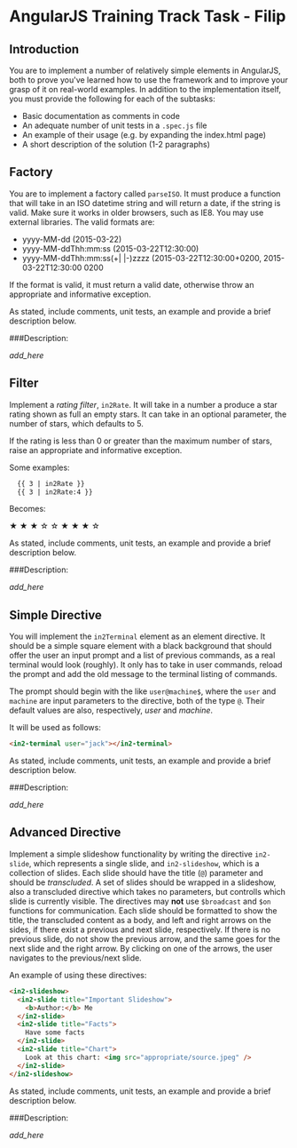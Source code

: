 # AngularJS Training Track Task - Filip

## Introduction

You are to implement a number of relatively simple elements in AngularJS, both to prove you've learned how to use the framework and to improve your grasp of it on real-world examples. In addition to the implementation itself, you must provide the following for each of the subtasks:

  - Basic documentation as comments in code
  - An adequate number of unit tests in a `.spec.js` file
  - An example of their usage (e.g. by expanding the index.html page)
  - A short description of the solution (1-2 paragraphs)

## Factory

You are to implement a factory called `parseISO`. It must produce a function that will take in an ISO datetime string and will return a date, if the string is valid. Make sure it works in older browsers, such as IE8. You may use external libraries. The valid formats are:

- yyyy-MM-dd (2015-03-22)
- yyyy-MM-ddThh:mm:ss (2015-03-22T12:30:00)
- yyyy-MM-ddThh:mm:ss(+| |-)zzzz (2015-03-22T12:30:00+0200, 2015-03-22T12:30:00 0200

If the format is valid, it must return a valid date, otherwise throw an appropriate and informative exception.

As stated, include comments, unit tests, an example and provide a brief description below.

###Description:

*add_here*

## Filter

Implement a *rating filter*, `in2Rate`. It will take in a number a produce a star rating shown as full an empty stars. It can take in an optional parameter, the number of stars, which defaults to 5.

If the rating is less than 0 or greater than the maximum number of stars, raise an appropriate and informative exception.

Some examples:

```html
  {{ 3 | in2Rate }}
  {{ 3 | in2Rate:4 }}
```

Becomes:

<div>
&#9733; &#9733; &#9733; &#9734; &#9734;
&#9733; &#9733; &#9733; &#9734;
</div>

As stated, include comments, unit tests, an example and provide a brief description below.

###Description:

*add_here*

## Simple Directive

You will implement the `in2Terminal` element as an element directive. It should be a simple square element with a black background that should offer the user an input prompt and a list of previous commands, as a real terminal would look (roughly). It only has to take in user commands, reload the prompt and add the old message to the terminal listing of commands.

The prompt should begin with the like `user@machine$`, where the `user` and `machine` are input parameters to the directive, both of the type `@`. Their default values are also, respectively, *user* and *machine*.

It will be used as follows:

```html
<in2-terminal user="jack"></in2-terminal>
```

As stated, include comments, unit tests, an example and provide a brief description below.

###Description:

*add_here*

## Advanced Directive

Implement a simple slideshow functionality by writing the directive `in2-slide`, which represents a single slide, and `in2-slideshow`, which is a collection of slides. Each slide should have the title (`@`) parameter and should be *transcluded*. A set of slides should be wrapped in a slideshow, also a transcluded directive which takes no parameters, but controlls which slide is currently visible. The directives may **not** use `$broadcast` and `$on` functions for communication. Each slide should be formatted to show the title, the transcluded content as a body, and left and right arrows on the sides, if there exist a previous and next slide, respectively. If there is no previous slide, do not show the previous arrow, and the same goes for the next slide and the right arrow. By clicking on one of the arrows, the user navigates to the previous/next slide.

An example of using these directives:

```html
<in2-slideshow>
  <in2-slide title="Important Slideshow">
    <b>Author:</b> Me
  </in2-slide>
  <in2-slide title="Facts">
    Have some facts
  </in2-slide>
  <in2-slide title="Chart">
    Look at this chart: <img src="appropriate/source.jpeg" />
  </in2-slide>
</in2-slideshow>
```

As stated, include comments, unit tests, an example and provide a brief description below.

###Description:

*add_here*
